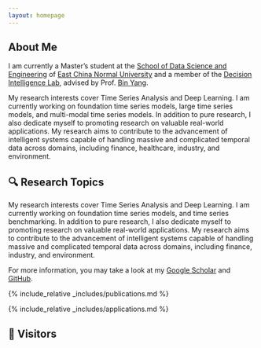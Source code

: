 ```yaml
---
layout: homepage
---
```


## About Me

I am currently a Master’s student at the [School of Data Science and Engineering](https://dase.ecnu.edu.cn/) of [East China Normal University](https://www.ecnu.edu.cn/) and a member of the [Decision Intelligence Lab](https://decisionintelligence.github.io/index), advised by Prof. [Bin Yang](https://binyangdk.github.io/). 

My research interests cover Time Series Analysis and Deep Learning. I am currently working on foundation time series models, large time series models, and multi-modal time series models. In addition to pure research, I also dedicate myself to promoting research on valuable real-world applications. My research aims to contribute to the advancement of intelligent systems capable of handling massive and complicated temporal data across domains, including finance, healthcare, industry, and environment.


## 🔍 Research Topics

My research interests cover Time Series Analysis and Deep Learning. I am currently working on foundation time series models, and time series benchmarking. In addition to pure research, I also dedicate myself to promoting research on valuable real-world applications. My research aims to contribute to the advancement of intelligent systems capable of handling massive and complicated temporal data across domains, including finance, industry, and environment.

For more information, you may take a look at my [Google Scholar](https://scholar.google.com.hk/citations?user=Hal0V_AAAAAJ) and [GitHub](https://github.com/DevCrafterLZY).




{% include_relative _includes/publications.md %}



{% include_relative _includes/applications.md %}



## 👀 Visitors

<script type="text/javascript" id="clstr_globe" src="//clustrmaps.com/globe.js?d=-9EeY4fWb57A66dxIPlytMAKIpTI0mi2CHbk5EgcaIM"></script>

